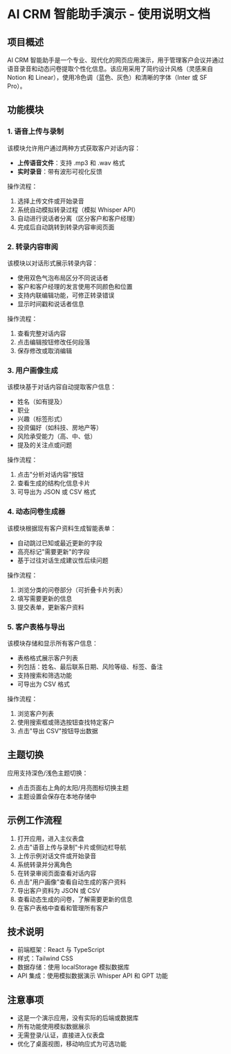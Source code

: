 # AI CRM 智能助手演示 - 使用说明文档

## 项目概述

AI CRM 智能助手是一个专业、现代化的网页应用演示，用于管理客户会议并通过语音录音和动态问卷提取个性化信息。该应用采用了简约设计风格（灵感来自 Notion 和 Linear），使用冷色调（蓝色、灰色）和清晰的字体（Inter 或 SF Pro）。

## 功能模块

### 1. 语音上传与录制

该模块允许用户通过两种方式获取客户对话内容：
- **上传语音文件**：支持 .mp3 和 .wav 格式
- **实时录音**：带有波形可视化反馈

操作流程：
1. 选择上传文件或开始录音
2. 系统自动模拟转录过程（模拟 Whisper API）
3. 自动进行说话者分离（区分客户和客户经理）
4. 完成后自动跳转到转录内容审阅页面

### 2. 转录内容审阅

该模块以对话形式展示转录内容：
- 使用双色气泡布局区分不同说话者
- 客户和客户经理的发言使用不同颜色和位置
- 支持内联编辑功能，可修正转录错误
- 显示时间戳和说话者信息

操作流程：
1. 查看完整对话内容
2. 点击编辑按钮修改任何段落
3. 保存修改或取消编辑

### 3. 用户画像生成

该模块基于对话内容自动提取客户信息：
- 姓名（如有提及）
- 职业
- 兴趣（标签形式）
- 投资偏好（如科技、房地产等）
- 风险承受能力（高、中、低）
- 提及的关注点或问题

操作流程：
1. 点击"分析对话内容"按钮
2. 查看生成的结构化信息卡片
3. 可导出为 JSON 或 CSV 格式

### 4. 动态问卷生成器

该模块根据现有客户资料生成智能表单：
- 自动跳过已知或最近更新的字段
- 高亮标记"需要更新"的字段
- 基于过往对话生成建议性后续问题

操作流程：
1. 浏览分类的问卷部分（可折叠卡片列表）
2. 填写需要更新的信息
3. 提交表单，更新客户资料

### 5. 客户表格与导出

该模块存储和显示所有客户信息：
- 表格格式展示客户列表
- 列包括：姓名、最后联系日期、风险等级、标签、备注
- 支持搜索和筛选功能
- 可导出为 CSV 格式

操作流程：
1. 浏览客户列表
2. 使用搜索框或筛选按钮查找特定客户
3. 点击"导出 CSV"按钮导出数据

## 主题切换

应用支持深色/浅色主题切换：
- 点击页面右上角的太阳/月亮图标切换主题
- 主题设置会保存在本地存储中

## 示例工作流程

1. 打开应用，进入主仪表盘
2. 点击"语音上传与录制"卡片或侧边栏导航
3. 上传示例对话文件或开始录音
4. 系统转录并分离角色
5. 在转录审阅页面查看对话内容
6. 点击"用户画像"查看自动生成的客户资料
7. 导出客户资料为 JSON 或 CSV
8. 查看动态生成的问卷，了解需要更新的信息
9. 在客户表格中查看和管理所有客户

## 技术说明

- 前端框架：React 与 TypeScript
- 样式：Tailwind CSS
- 数据存储：使用 localStorage 模拟数据库
- API 集成：使用模拟数据演示 Whisper API 和 GPT 功能

## 注意事项

- 这是一个演示应用，没有实际的后端或数据库
- 所有功能使用模拟数据展示
- 无需登录/认证，直接进入仪表盘
- 优化了桌面视图，移动响应式为可选功能
